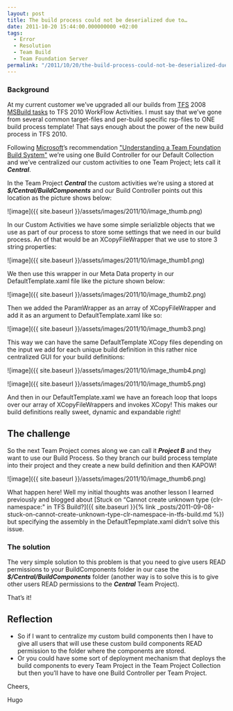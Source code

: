 ```yaml
---
layout: post
title: The build process could not be deserialized due to…
date: 2011-10-20 15:44:00.000000000 +02:00
tags:
  - Error
  - Resolution
  - Team Build
  - Team Foundation Server
permalink: "/2011/10/20/the-build-process-could-not-be-deserialized-due-to/"
---
```


### Background

At my current customer we’ve upgraded all our builds from [TFS](http://msdn.microsoft.com/en-us/vstudio/ff637362) 2008 [MSBuild tasks](http://msdn.microsoft.com/en-us/library/z7f65y0d.aspx) to TFS 2010 WorkFlow Activities. I must say that we’ve gone from several common target-files and per-build specific rsp-files to ONE build process template! That says enough about the power of the new build process in TFS 2010.

Following [Microsoft](http://www.microsoft.com/en-us/default.aspx)’s recommendation [ "Understanding a Team Foundation Build System"](http://msdn.microsoft.com/en-us/library/dd793166.aspx#build_controller) we’re using one Build Controller for our Default Collection and we’ve centralized our custom activities to one Team Project; lets call it _**Central**_.

In the Team Project _**Central**_ the custom activities we’re using a stored at _**$/Central/BuildComponents**_ and our Build Controller points out this location as the picture shows below:

![image]({{ site.baseurl }}/assets/images/2011/10/image_thumb.png)

In our Custom Activities we have some simple serializble objects that we use as part of our process to store some settings that we need in our build process. An of that would be an XCopyFileWrapper that we use to store 3 string properties:

![image]({{ site.baseurl }}/assets/images/2011/10/image_thumb1.png)

We then use this wrapper in our Meta Data property in our DefaultTemplate.xaml file like the picture shown below:

![image]({{ site.baseurl }}/assets/images/2011/10/image_thumb2.png)

Then we added the ParamWrapper as an array of XCopyFileWrapper and add it as an argument to DefaultTemplate.xaml like so:

![image]({{ site.baseurl }}/assets/images/2011/10/image_thumb3.png)

This way we can have the same DefaultTemplate XCopy files depending on the input we add for each unique build definition in this rather nice centralized GUI for your build definitions:

![image]({{ site.baseurl }}/assets/images/2011/10/image_thumb4.png)

![image]({{ site.baseurl }}/assets/images/2011/10/image_thumb5.png)

And then in our DefaultTemplate.xaml we have an foreach loop that loops over our array of XCopyFileWrappers and invokes XCopy! This makes our build definitions really sweet, dynamic and expandable right!

## The challenge

So the next Team Project comes along we can call it _**Project B**_ and they want to use our Build Process. So they branch our build process template into their project and they create a new build definition and then KAPOW!

![image]({{ site.baseurl }}/assets/images/2011/10/image_thumb6.png)

What happen here! Well my initial thoughts was another lesson I learned previously and blogged about [Stuck on “Cannot create unknown type {clr-namespace:" in TFS Build?]({{ site.baseurl }}{% link _posts/2011-09-08-stuck-on-cannot-create-unknown-type-clr-namespace-in-tfs-build.md %}) but specifying the assembly in the DefaultTepmplate.xaml didn’t solve this issue.

### The solution

The very simple solution to this problem is that you need to give users READ permissions to your BuildComponents folder in our case the _**$/Central/BuildComponents**_ folder (another way is to solve this is to give other users READ permissions to the _**Central**_ Team Project).

That’s it!

## Reflection

- So if I want to centralize my custom build components then I have to give all users that will use these custom build components READ permission to the folder where the components are stored.
- Or you could have some sort of deployment mechanism that deploys the build components to every Team Project in the Team Project Collection but then you’ll have to have one Build Controller per Team Project.

Cheers,

Hugo
